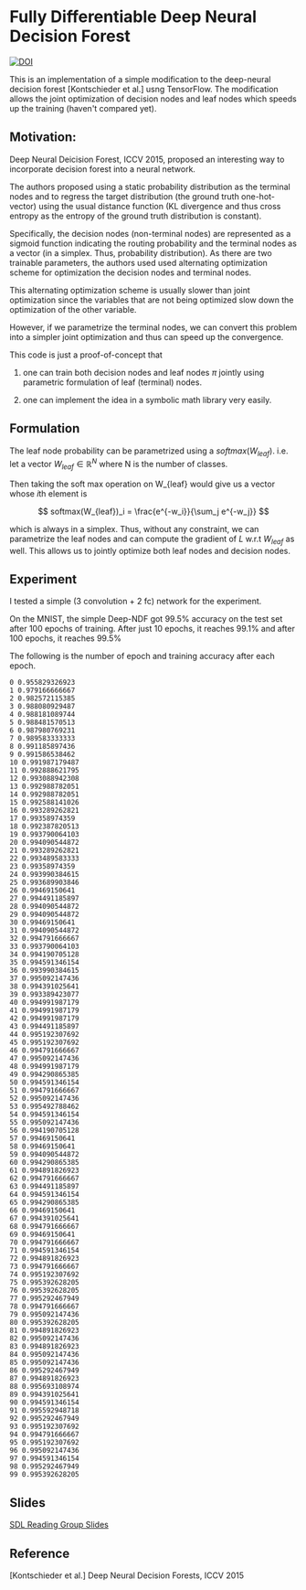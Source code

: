 # Fully Differentiable Deep Neural Decision Forest

[![DOI](https://zenodo.org/badge/20267/chrischoy/fully-differentiable-deep-ndf-tf.svg)](https://zenodo.org/badge/latestdoi/20267/chrischoy/fully-differentiable-deep-ndf-tf)

This is an implementation of a simple modification to the deep-neural decision
forest [Kontschieder et al.] usng TensorFlow. The modification allows the joint
optimization of decision nodes and leaf nodes which speeds up the training
(haven't compared yet).


## Motivation:

Deep Neural Deicision Forest, ICCV 2015, proposed an interesting way to incorporate decision forest into a neural network.

The authors proposed using a static probability distribution as the terminal nodes and to regress the target distribution (the ground truth one-hot-vector) using the usual distance function (KL divergence and thus cross entropy as the entropy of the ground truth distribution is constant).

Specifically, the decision nodes (non-terminal nodes) are represented as a sigmoid function indicating the routing probability and the terminal nodes as a vector (in a simplex. Thus, probability distribution). As there are two trainable parameters, the authors used used alternating optimization scheme for optimization the decision nodes and terminal nodes.

This alternating optimization scheme is usually slower than joint optimization
since the variables that are not being optimized slow down the optimization of the other variable.

However, if we parametrize the terminal nodes, we can convert this problem into a simpler joint optimization and thus can speed up the convergence.

This code is just a proof-of-concept that

1. one can train both decision nodes and leaf nodes $\pi$ jointly using
parametric formulation of leaf (terminal) nodes.

2. one can implement the idea in a symbolic math library very easily.


## Formulation

The leaf node probability can be parametrized using a $softmax(W_{leaf})$.
i.e. let a vector $W_{leaf} \in \mathbb{R}^N$ where N is the number of classes.

Then taking the soft max operation on W_{leaf} would give us a vector whose $i$th element is

$$
softmax(W_{leaf})_i = \frac{e^{-w_i}}{\sum_j e^{-w_j}}
$$

which is always in a simplex. Thus, without any constraint, we can parametrize
the leaf nodes and can compute the gradient of $L$ w.r.t $W_{leaf}$ as well. This
allows us to jointly optimize both leaf nodes and decision nodes.


## Experiment

I tested a simple (3 convolution + 2 fc) network for the experiment.

On the MNIST, the simple Deep-NDF got 99.5% accuracy on the test set after 100
epochs of training. After just 10 epochs, it reaches 99.1% and after 100
epochs, it reaches 99.5%

The following is the number of epoch and training accuracy after each epoch.
```
0 0.955829326923
1 0.979166666667
2 0.982572115385
3 0.988080929487
4 0.988181089744
5 0.988481570513
6 0.987980769231
7 0.989583333333
8 0.991185897436
9 0.991586538462
10 0.991987179487
11 0.992888621795
12 0.993088942308
13 0.992988782051
14 0.992988782051
15 0.992588141026
16 0.993289262821
17 0.99358974359
18 0.992387820513
19 0.993790064103
20 0.994090544872
21 0.993289262821
22 0.993489583333
23 0.99358974359
24 0.993990384615
25 0.993689903846
26 0.99469150641
27 0.994491185897
28 0.994090544872
29 0.994090544872
30 0.99469150641
31 0.994090544872
32 0.994791666667
33 0.993790064103
34 0.994190705128
35 0.994591346154
36 0.993990384615
37 0.995092147436
38 0.994391025641
39 0.993389423077
40 0.994991987179
41 0.994991987179
42 0.994991987179
43 0.994491185897
44 0.995192307692
45 0.995192307692
46 0.994791666667
47 0.995092147436
48 0.994991987179
49 0.994290865385
50 0.994591346154
51 0.994791666667
52 0.995092147436
53 0.995492788462
54 0.994591346154
55 0.995092147436
56 0.994190705128
57 0.99469150641
58 0.99469150641
59 0.994090544872
60 0.994290865385
61 0.994891826923
62 0.994791666667
63 0.994491185897
64 0.994591346154
65 0.994290865385
66 0.99469150641
67 0.994391025641
68 0.994791666667
69 0.99469150641
70 0.994791666667
71 0.994591346154
72 0.994891826923
73 0.994791666667
74 0.995192307692
75 0.995392628205
76 0.995392628205
77 0.995292467949
78 0.994791666667
79 0.995092147436
80 0.995392628205
81 0.994891826923
82 0.995092147436
83 0.994891826923
84 0.995092147436
85 0.995092147436
86 0.995292467949
87 0.994891826923
88 0.995693108974
89 0.994391025641
90 0.994591346154
91 0.995592948718
92 0.995292467949
93 0.995192307692
94 0.994791666667
95 0.995192307692
96 0.995092147436
97 0.994591346154
98 0.995292467949
99 0.995392628205
```

## Slides

[SDL Reading Group Slides](https://docs.google.com/presentation/d/1Ze7BAiWbMPyF0ax36D-aK00VfaGMGvvgD_XuANQW1gU/edit?usp=sharing)


## Reference

[Kontschieder et al.] Deep Neural Decision Forests, ICCV 2015
